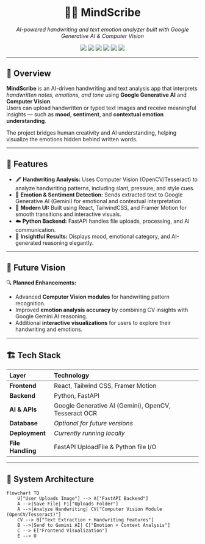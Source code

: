 <h1 align="center">🧠✨ MindScribe</h1>
<p align="center">
  <em>AI-powered handwriting and text emotion analyzer built with Google Generative AI & Computer Vision</em>
</p>

<p align="center">
  <img src="https://img.shields.io/badge/React-61DAFB?style=flat&logo=react&logoColor=black" />
  <img src="https://img.shields.io/badge/TailwindCSS-38B2AC?style=flat&logo=tailwind-css&logoColor=white" />
  <img src="https://img.shields.io/badge/FastAPI-009688?style=flat&logo=fastapi&logoColor=white" />
  <img src="https://img.shields.io/badge/Python-3776AB?style=flat&logo=python&logoColor=white" />
  <img src="https://img.shields.io/badge/Google%20Generative%20AI-FFCA28?style=flat&logo=googlecloud&logoColor=black" />
  <img src="https://img.shields.io/badge/Computer%20Vision-4285F4?style=flat&logo=opencv&logoColor=white" />
</p>

---

## 🧩 Overview

**MindScribe** is an AI-driven handwriting and text analysis app that interprets *handwritten notes, emotions, and tone* using **Google Generative AI** and **Computer Vision**.  
Users can upload handwritten or typed text images and receive meaningful insights — such as **mood**, **sentiment**, and **contextual emotion understanding**.

The project bridges human creativity and AI understanding, helping visualize the emotions hidden behind written words.

---

## 🚀 Features

- 🖋️ **Handwriting Analysis:** Uses Computer Vision (OpenCV/Tesseract) to analyze handwriting patterns, including slant, pressure, and style cues.  
- 💬 **Emotion & Sentiment Detection:** Sends extracted text to Google Generative AI (Gemini) for emotional and contextual interpretation.  
- 🎨 **Modern UI:** Built using React, TailwindCSS, and Framer Motion for smooth transitions and interactive visuals.  
- ☁️ **Python Backend:** FastAPI handles file uploads, processing, and AI communication.  
- 🧾 **Insightful Results:** Displays mood, emotional category, and AI-generated reasoning elegantly.

---

## 🧠 Future Vision

🔍 **Planned Enhancements:**  
- Advanced **Computer Vision modules** for handwriting pattern recognition.  
- Improved **emotion analysis accuracy** by combining CV insights with Google Gemini AI reasoning.  
- Additional **interactive visualizations** for users to explore their handwriting and emotions.

---

## 🏗️ Tech Stack

| Layer | Technology |
|:------|:------------|
| **Frontend** | React, Tailwind CSS, Framer Motion |
| **Backend** | Python, FastAPI |
| **AI & APIs** | Google Generative AI (Gemini), OpenCV, Tesseract OCR |
| **Database** | *Optional for future versions* |
| **Deployment** | *Currently running locally* |
| **File Handling** | FastAPI UploadFile & Python file I/O |

---

## 🧠 System Architecture

```mermaid
flowchart TD
    U["User Uploads Image"] --> A["FastAPI Backend"]
    A -->|Save File| F1["Uploads Folder"]
    A -->|Analyze Handwriting| CV["Computer Vision Module (OpenCV/Tesseract)"]
    CV --> B["Text Extraction + Handwriting Features"]
    B -->|Send to Gemini AI| C["Emotion + Context Analysis"]
    C --> E["Frontend Visualization"]
    E --> U
